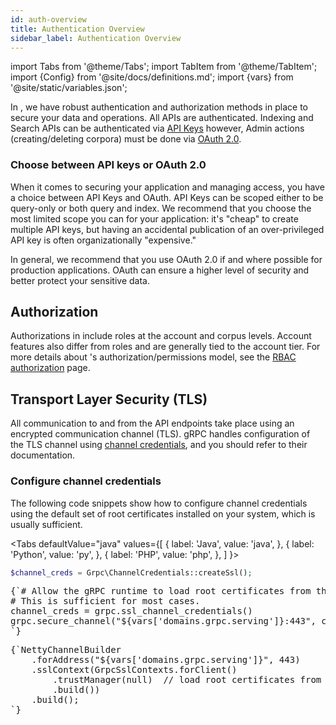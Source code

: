 ```yaml
---
id: auth-overview
title: Authentication Overview
sidebar_label: Authentication Overview
---
```


import Tabs from '@theme/Tabs';
import TabItem from '@theme/TabItem';
import {Config} from '@site/docs/definitions.md';
import {vars} from '@site/static/variables.json';

In <Config v="names.product"/>, we have robust authentication and authorization 
methods in place to secure your data and operations. All <Config v="names.product"/> APIs 
are authenticated. Indexing and Search APIs can be authenticated via [API Keys](/docs/learn/authentication/api-key-management) however, Admin actions (creating/deleting corpora) must be done via
[OAuth 2.0](/docs/learn/authentication/oauth-2).

### Choose between API keys or OAuth 2.0

When it comes to securing your application and managing access, you have a 
choice between API Keys and OAuth. API Keys can be scoped either to be 
query-only or both query and index. We recommend that you choose the most 
limited scope you can for your application: it's "cheap" to create multiple 
API keys, but having an accidental publication of an over-privileged API key 
is often organizationally "expensive." 

In general, we recommend that you use OAuth 2.0 if and where possible for 
production applications. OAuth can ensure a higher level of security and 
better protect your sensitive data.

## Authorization

Authorizations in <Config v="names.product"/> include roles at the account and 
corpus levels. Account features also differ from roles and are generally tied 
to the account tier. For more details about <Config v="names.product"/>'s authorization/permissions 
model, see the [RBAC authorization](/docs/learn/authentication/role-based-access-control) page.

## Transport Layer Security (TLS)

All communication to and from the API endpoints take place using an encrypted
communication channel (TLS). gRPC handles configuration of the TLS channel
using [channel credentials](https://grpc.io/docs/guides/auth/#credential-types),
and you should refer to their documentation.

### Configure channel credentials

The following code snippets show how to configure channel credentials using the
default set of root certificates installed on your system, which is usually
sufficient.

<Tabs
  defaultValue="java"
  values={[
    { label: 'Java', value: 'java', },
    { label: 'Python', value: 'py', },
    { label: 'PHP', value: 'php', },
  ]
}>
<TabItem value="php">

```php
$channel_creds = Grpc\ChannelCredentials::createSsl();
```

</TabItem>
<TabItem value="py">
<pre>
{`# Allow the gRPC runtime to load root certificates from the default location.
# This is sufficient for most cases.
channel_creds = grpc.ssl_channel_credentials()
grpc.secure_channel("${vars['domains.grpc.serving']}:443", channel_creds)
`}
</pre>

</TabItem>
<TabItem value="java">

<pre>
{`NettyChannelBuilder
    .forAddress("${vars['domains.grpc.serving']}", 443)
    .sslContext(GrpcSslContexts.forClient()
        .trustManager(null)  // load root certificates from the default location
        .build())
    .build();
`}
</pre>

</TabItem>
</Tabs>

